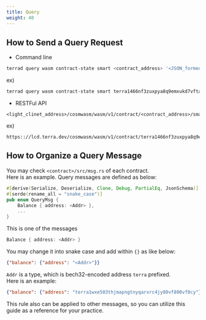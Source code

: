 ```yaml
---
title: Query
weight: 40
---
```


## How to Send a Query Request

- Command line
```bash
terrad query wasm contract-state smart <contract_address> '<JSON_formed_message>'
```
ex)

```bash
terrad query wasm contract-state smart terra1466nf3zuxpya8q9emxukd7vftaf6h4psr0a07srl5zw74zh84yjqxl5qul '{"pairs":{}}'
```

- RESTFul API
```URL
<light_clinet_address>/cosmwasm/wasm/v1/contract/<contract_address>/smart/<JSON_formed_message_with_base64>
```

ex)

```URL
https:://lcd.terra.dev/cosmwasm/wasm/v1/contract/terra1466nf3zuxpya8q9emxukd7vftaf6h4psr0a07srl5zw74zh84yjqxl5qul/smart/eyJwYWlycyI6e319
```

## How to Organize a Query Message

You may check `<contract>/src/msg.rs` of each contract. <br/>
Here is an example. Query messages are defined as below:

```rust
#[derive(Serialize, Deserialize, Clone, Debug, PartialEq, JsonSchema)]
#[serde(rename_all = "snake_case")]
pub enum QueryMsg {
    Balance { address: <Addr> },
    ...
}
```

This is one of the messages
```rust
Balance { address: <Addr> }
```

You may change it into snake case and add within `{}` as like below:
```json
{"balance": {"address": "<Addr>"}}
```

`Addr` is a type, which is bech32-encoded address `terra` prefixed.<br />
Here is an example:
```json
{"balance": {"address": "terra1wxe503thjmapngtnyqarxrc4jy80vf800vf0cy"}}
```

This rule also can be applied to other messages, so you can utilize this guide as a reference for your practice.
